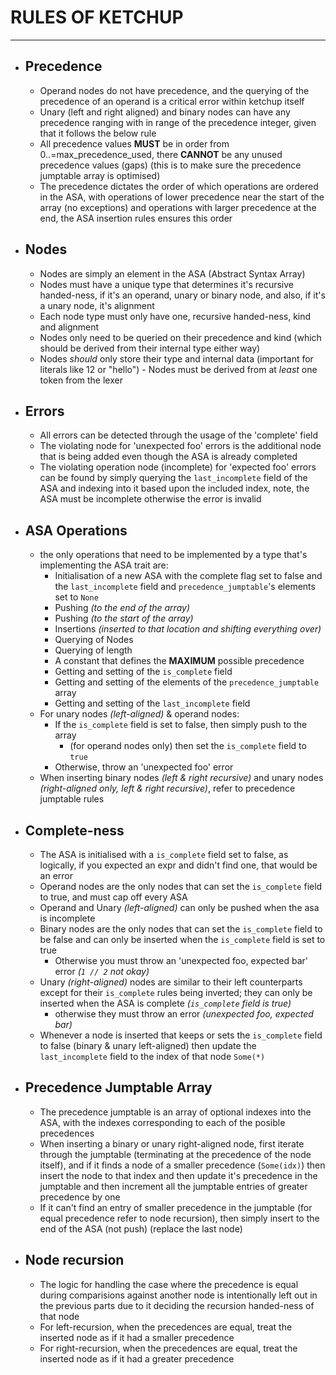 # RULES OF KETCHUP
---
- ## Precedence
	- Operand nodes do not have precedence, and the querying of the precedence of an operand is a critical error within ketchup itself
	- Unary (left and right aligned) and binary nodes can have any precedence ranging with in range of the precedence integer, given that it follows the below rule
	- All precedence values **MUST** be in order from 0..=max_precedence_used, there **CANNOT** be any unused precedence values (gaps) (this is to make sure the precedence jumptable array is optimised)
	- The precedence dictates the order of which operations are ordered in the ASA, with operations of lower precedence near the start of the array (no exceptions) and operations with larger precedence at the end, the ASA insertion rules ensures this order
- ## Nodes
  - Nodes are simply an element in the ASA (Abstract Syntax Array)
  - Nodes must have a unique type that determines it's recursive handed-ness, if it's an operand, unary or binary node, and also, if it's a unary node, it's alignment
  - Each node type must only have one, recursive handed-ness, kind and alignment
  - Nodes only need to be queried on their precedence and kind (which should be derived from their internal type either way)
  - Nodes *should* only store their type and internal data (important for literals like 12 or "hello") - Nodes must be derived from at *least* one token from the lexer
- ## Errors
	- All errors can be detected through the usage of the 'complete' field
	- The violating node for 'unexpected foo' errors is the additional node that is being added even though the ASA is already completed
	- The violating operation node (incomplete) for 'expected foo' errors can be found by simply querying the `last_incomplete` field of the ASA and indexing into it based upon the included index, note, the ASA must be incomplete otherwise the error is invalid
- ## ASA Operations
	- the only operations that need to be implemented by a type that's implementing the ASA trait are:
		- Initialisation of a new ASA with the complete flag set to false and the `last_incomplete` field and `precedence_jumptable`'s elements set to `None`
		- Pushing *(to the end of the array)*
		- Pushing *(to the start of the array)*
		- Insertions *(inserted to that location and shifting everything over)*
		- Querying of Nodes
		- Querying of length
		- A constant that defines the **MAXIMUM** possible precedence
		- Getting and setting of the `is_complete` field
		- Getting and setting of the elements of the `precedence_jumptable` array
		- Getting and setting of the `last_incomplete` field
	- For unary nodes *(left-aligned)* & operand nodes:
		- If the `is_complete` field is set to false, then simply push to the array
			- (for operand nodes only) then set the `is_complete` field to `true`
		- Otherwise, throw an 'unexpected foo' error
	- When inserting binary nodes *(left & right recursive)* and unary nodes *(right-aligned only, left & right recursive)*, refer to precedence jumptable rules
- ## Complete-ness
	- The ASA is initialised with a `is_complete` field set to false, as logically, if you expected an expr and didn't find one, that would be an error
	- Operand nodes are the only nodes that can set the `is_complete` field to true, and must cap off every ASA
	- Operand and Unary *(left-aligned)* can only be pushed when the asa is incomplete
	- Binary nodes are the only nodes that can set the `is_complete` field to be false and can only be inserted when the `is_complete` field is set to true
		- Otherwise you must throw an 'unexpected foo, expected bar' error *(`1 // 2` not okay)*
	- Unary *(right-aligned)* nodes are similar to their left counterparts except for their `is_complete` rules being inverted; they can only be inserted when the ASA is complete *(`is_complete` field is true)*
		- otherwise they must throw an error *(unexpected foo, expected bar)*
	- Whenever a node is inserted that keeps or sets the `is_complete` field to false (binary & unary left-aligned) then update the `last_incomplete` field to the index of that node `Some(*)`
- ## Precedence Jumptable Array
	- The precedence jumptable is an array of optional indexes into the ASA, with the indexes corresponding to each of the posible precedences
	- When inserting a binary or unary right-aligned node, first iterate through the jumptable (terminating at the precedence of the node itself), and if it finds a node of a smaller precedence (`Some(idx)`) then insert the node to that index and then update it's precedence in the jumptable and then increment all the jumptable entries of greater precedence by one
	- If it can't find an entry of smaller precedence in the jumptable (for equal precedence refer to node recursion), then simply insert to the end of the ASA (not push) (replace the last node)
- ## Node recursion
	- The logic for handling the case where the precedence is equal during comparisions against another node is intentionally left out in the previous parts due to it deciding the recursion handed-ness of that node
	- For left-recursion, when the precedences are equal, treat the inserted node as if it had a smaller precedence
  - For right-recursion, when the precedences are equal, treat the inserted node as if it had a greater precedence
